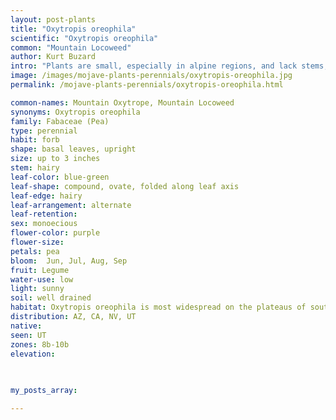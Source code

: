 ```yaml
---
layout: post-plants
title: "Oxytropis oreophila"
scientific: "Oxytropis oreophila"
common: "Mountain Locoweed"
author: Kurt Buzard
intro: "Plants are small, especially in alpine regions, and lack stems; leaves and flower stalks grow directly from the base. Stalks, leaves and calyces have a covering of relatively long, silvery hairs. Leaflets are folded up along the leaf axis. Flowers are produced in compact clusters of between two and 12. Corollas are purple/pink to nearly white, darker when withered. Clusters may rise a little way above the leaves, or be held within. Flowers are conspicuous though small, around half an inch long. Fruits are short, inflated, hairy, egg-shaped pods, around half an inch long, angled upwards when mature."
image: /images/mojave-plants-perennials/oxytropis-oreophila.jpg
permalink: /mojave-plants-perennials/oxytropis-oreophila.html

common-names: Mountain Oxytrope, Mountain Locoweed
synonyms: Oxytropis oreophila
family: Fabaceae (Pea)
type: perennial
habit: forb
shape: basal leaves, upright
size: up to 3 inches
stem: hairy
leaf-color: blue-green
leaf-shape: compound, ovate, folded along leaf axis
leaf-edge: hairy
leaf-arrangement: alternate
leaf-retention: 
sex: monoecious
flower-color: purple
flower-size: 
petals: pea
bloom:  Jun, Jul, Aug, Sep
fruit: Legume
water-use: low
light: sunny
soil: well drained
habitat: Oxytropis oreophila is most widespread on the plateaus of southern Utah, and is also found in other mountainous areas to the west and south.
distribution: AZ, CA, NV, UT
native: 
seen: UT
zones: 8b-10b
elevation: 
 
   

my_posts_array:

---
```

  
  
 <p></p>
  